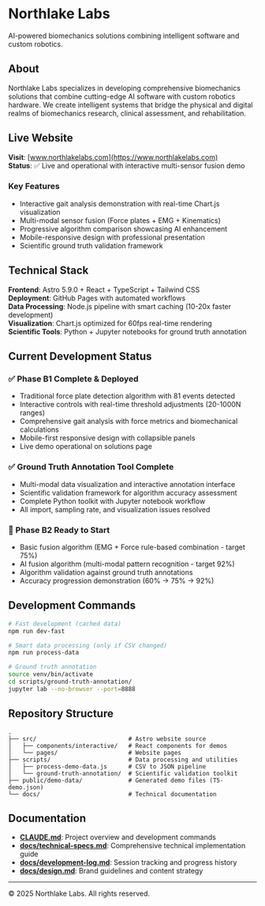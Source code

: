 # Northlake Labs

AI-powered biomechanics solutions combining intelligent software and custom robotics.

## About

Northlake Labs specializes in developing comprehensive biomechanics solutions that combine cutting-edge AI software with custom robotics hardware. We create intelligent systems that bridge the physical and digital realms of biomechanics research, clinical assessment, and rehabilitation.

## Live Website

**Visit**: [www.northlakelabs.com](https://www.northlakelabs.com)  
**Status**: ✅ Live and operational with interactive multi-sensor fusion demo

### Key Features
- Interactive gait analysis demonstration with real-time Chart.js visualization
- Multi-modal sensor fusion (Force plates + EMG + Kinematics)
- Progressive algorithm comparison showcasing AI enhancement 
- Mobile-responsive design with professional presentation
- Scientific ground truth validation framework

## Technical Stack

**Frontend**: Astro 5.9.0 + React + TypeScript + Tailwind CSS  
**Deployment**: GitHub Pages with automated workflows  
**Data Processing**: Node.js pipeline with smart caching (10-20x faster development)  
**Visualization**: Chart.js optimized for 60fps real-time rendering  
**Scientific Tools**: Python + Jupyter notebooks for ground truth annotation

## Current Development Status

### ✅ Phase B1 Complete & Deployed
- Traditional force plate detection algorithm with 81 events detected
- Interactive controls with real-time threshold adjustments (20-1000N ranges)
- Comprehensive gait analysis with force metrics and biomechanical calculations
- Mobile-first responsive design with collapsible panels
- Live demo operational on solutions page

### ✅ Ground Truth Annotation Tool Complete
- Multi-modal data visualization and interactive annotation interface
- Scientific validation framework for algorithm accuracy assessment
- Complete Python toolkit with Jupyter notebook workflow
- All import, sampling rate, and visualization issues resolved

### 🎯 Phase B2 Ready to Start
- Basic fusion algorithm (EMG + Force rule-based combination - target 75%)
- AI fusion algorithm (multi-modal pattern recognition - target 92%)
- Algorithm validation against ground truth annotations
- Accuracy progression demonstration (60% → 75% → 92%)

## Development Commands

```bash
# Fast development (cached data)
npm run dev-fast

# Smart data processing (only if CSV changed)
npm run process-data

# Ground truth annotation
source venv/bin/activate
cd scripts/ground-truth-annotation/
jupyter lab --no-browser --port=8888
```

## Repository Structure

```
.
├── src/                          # Astro website source
│   ├── components/interactive/   # React components for demos
│   └── pages/                    # Website pages
├── scripts/                      # Data processing and utilities
│   ├── process-demo-data.js      # CSV to JSON pipeline
│   └── ground-truth-annotation/  # Scientific validation toolkit
├── public/demo-data/             # Generated demo files (T5-demo.json)
└── docs/                         # Technical documentation
```

## Documentation

- **[CLAUDE.md](CLAUDE.md)**: Project overview and development commands
- **[docs/technical-specs.md](docs/technical-specs.md)**: Comprehensive technical implementation guide
- **[docs/development-log.md](docs/development-log.md)**: Session tracking and progress history
- **[docs/design.md](docs/design.md)**: Brand guidelines and content strategy

---

© 2025 Northlake Labs. All rights reserved.
